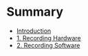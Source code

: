 # Summary

* [Introduction](/README.md)
* [1. Recording Hardware](/01-recording-hardware.md)
* [2. Recording Software](/02-recording-software.md)



